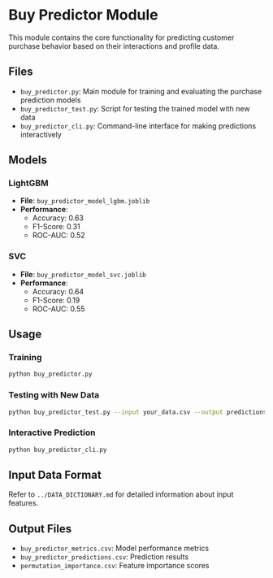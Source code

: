 # Buy Predictor Module

This module contains the core functionality for predicting customer purchase behavior based on their interactions and profile data.

## Files

- `buy_predictor.py`: Main module for training and evaluating the purchase prediction models
- `buy_predictor_test.py`: Script for testing the trained model with new data
- `buy_predictor_cli.py`: Command-line interface for making predictions interactively

## Models

### LightGBM
- **File**: `buy_predictor_model_lgbm.joblib`
- **Performance**:
  - Accuracy: 0.63
  - F1-Score: 0.31
  - ROC-AUC: 0.52

### SVC
- **File**: `buy_predictor_model_svc.joblib`
- **Performance**:
  - Accuracy: 0.64
  - F1-Score: 0.19
  - ROC-AUC: 0.55

## Usage

### Training
```bash
python buy_predictor.py
```

### Testing with New Data
```bash
python buy_predictor_test.py --input your_data.csv --output predictions.csv
```

### Interactive Prediction
```bash
python buy_predictor_cli.py
```

## Input Data Format

Refer to `../DATA_DICTIONARY.md` for detailed information about input features.

## Output Files

- `buy_predictor_metrics.csv`: Model performance metrics
- `buy_predictor_predictions.csv`: Prediction results
- `permutation_importance.csv`: Feature importance scores
